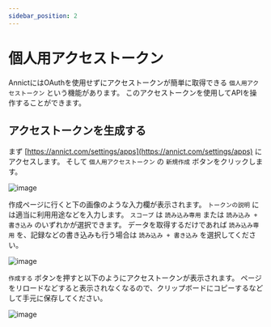 ```yaml
---
sidebar_position: 2
---
```


# 個人用アクセストークン

AnnictにはOAuthを使用せずにアクセストークンが簡単に取得できる `個人用アクセストークン` という機能があります。
このアクセストークンを使用してAPIを操作することができます。

## アクセストークンを生成する

まず [https://annict.com/settings/apps](https://annict.com/settings/apps) にアクセスします。
そして `個人用アクセストークン` の `新規作成` ボタンをクリックします。

![image](https://user-images.githubusercontent.com/56767/50375744-ea01b000-0645-11e9-929c-5a29459721c5.png)

作成ページに行くと下の画像のような入力欄が表示されます。
`トークンの説明` には適当に利用用途などを入力します。
`スコープ` は `読み込み専用` または `読み込み + 書き込み` のいずれかが選択できます。
データを取得するだけであれば `読み込み専用` を、記録などの書き込みも行う場合は `読み込み + 書き込み` を選択してください。

![image](https://user-images.githubusercontent.com/56767/50375751-fb4abc80-0645-11e9-9f2a-b3c9781ef1ce.png)

`作成する` ボタンを押すと以下のようにアクセストークンが表示されます。
ページをリロードなどすると表示されなくなるので、クリップボードにコピーするなどして手元に保存してください。

![image](https://user-images.githubusercontent.com/56767/50375756-056cbb00-0646-11e9-8211-7854c244e951.png)
